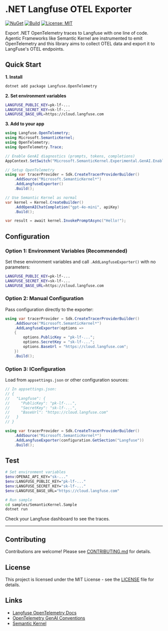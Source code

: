 # .NET Langfuse OTEL Exporter

[![NuGet](https://img.shields.io/nuget/v/Langfuse.OpenTelemetry.svg)](https://www.nuget.org/packages/Langfuse.OpenTelemetry/)
[![Build](https://github.com/carllapierre/langfuse-otel-dotnet/actions/workflows/build.yml/badge.svg)](https://github.com/carllapierre/langfuse-otel-dotnet/actions/workflows/build.yml)
[![License: MIT](https://img.shields.io/badge/License-MIT-yellow.svg)](https://opensource.org/licenses/MIT)

Export .NET OpenTelemetry traces to Langfuse with one line of code. Agentic Frameworks like Semantic Kernel are instrumented to emit OpenTelemetry and this library aims to collect OTEL data and export it to LangFuse's OTEL endpoints. 

## Quick Start

**1. Install**
```bash
dotnet add package Langfuse.OpenTelemetry
```

**2. Set environment variables**
```bash
LANGFUSE_PUBLIC_KEY=pk-lf-...
LANGFUSE_SECRET_KEY=sk-lf-...
LANGFUSE_BASE_URL=https://cloud.langfuse.com
```

**3. Add to your app**
```csharp
using Langfuse.OpenTelemetry;
using Microsoft.SemanticKernel;
using OpenTelemetry;
using OpenTelemetry.Trace;

// Enable GenAI diagnostics (prompts, tokens, completions)
AppContext.SetSwitch("Microsoft.SemanticKernel.Experimental.GenAI.EnableOTelDiagnosticsSensitive", true);

// Setup OpenTelemetry
using var tracerProvider = Sdk.CreateTracerProviderBuilder()
    .AddSource("Microsoft.SemanticKernel*")
    .AddLangfuseExporter()
    .Build();

// Use Semantic Kernel as normal
var kernel = Kernel.CreateBuilder()
    .AddOpenAIChatCompletion("gpt-4o-mini", apiKey)
    .Build();

var result = await kernel.InvokePromptAsync("Hello!");
```

## Configuration

### Option 1: Environment Variables (Recommended)

Set these environment variables and call `.AddLangfuseExporter()` with no parameters:
```bash
LANGFUSE_PUBLIC_KEY=pk-lf-...
LANGFUSE_SECRET_KEY=sk-lf-...
LANGFUSE_BASE_URL=https://cloud.langfuse.com
```

### Option 2: Manual Configuration

Pass configuration directly to the exporter:
```csharp
using var tracerProvider = Sdk.CreateTracerProviderBuilder()
    .AddSource("Microsoft.SemanticKernel*")
    .AddLangfuseExporter(options =>
    {
        options.PublicKey = "pk-lf-...";
        options.SecretKey = "sk-lf-...";
        options.BaseUrl = "https://cloud.langfuse.com";
    })
    .Build();
```

### Option 3: IConfiguration

Load from `appsettings.json` or other configuration sources:
```csharp
// In appsettings.json:
// {
//   "Langfuse": {
//     "PublicKey": "pk-lf-...",
//     "SecretKey": "sk-lf-...",
//     "BaseUrl": "https://cloud.langfuse.com"
//   }
// }

using var tracerProvider = Sdk.CreateTracerProviderBuilder()
    .AddSource("Microsoft.SemanticKernel*")
    .AddLangfuseExporter(configuration.GetSection("Langfuse"))
    .Build();
```

## Test

```bash
# Set environment variables
$env:OPENAI_API_KEY="sk-..."
$env:LANGFUSE_PUBLIC_KEY="pk-lf-..."
$env:LANGFUSE_SECRET_KEY="sk-lf-..."
$env:LANGFUSE_BASE_URL="https://cloud.langfuse.com"

# Run sample
cd samples/SemanticKernel.Sample
dotnet run
```

Check your Langfuse dashboard to see the traces.

---

## Contributing

Contributions are welcome! Please see [CONTRIBUTING.md](CONTRIBUTING.md) for details.

## License

This project is licensed under the MIT License - see the [LICENSE](LICENSE) file for details.

## Links

- [Langfuse OpenTelemetry Docs](https://langfuse.com/docs/opentelemetry)
- [OpenTelemetry GenAI Conventions](https://github.com/open-telemetry/semantic-conventions/tree/main/docs/gen-ai)
- [Semantic Kernel](https://github.com/microsoft/semantic-kernel)
